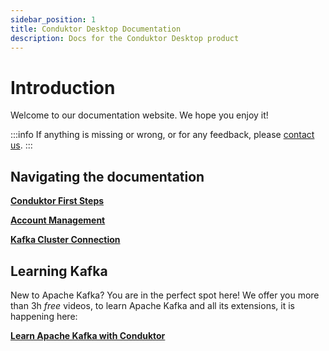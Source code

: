 ```yaml
---
sidebar_position: 1
title: Conduktor Desktop Documentation
description: Docs for the Conduktor Desktop product
---
```


# Introduction

Welcome to our documentation website. We hope you enjoy it!

:::info
If anything is missing or wrong, or for any feedback, please [contact us](https://www.conduktor.io/contact).
:::

## Navigating the documentation

**[Conduktor First Steps](/desktop/conduktor-first-steps/install)**

**[Account Management](/desktop/account-management)**

**[Kafka Cluster Connection](/desktop/kafka-cluster-connection/setting-up-a-connection-to-kafka)**

## Learning Kafka

New to Apache Kafka? You are in the perfect spot here! We offer you more than 3h _free_ videos, to learn Apache Kafka and all its extensions, it is happening here:

**[Learn Apache Kafka with Conduktor](/desktop/learn-apache-kafka-with-conduktor)**
